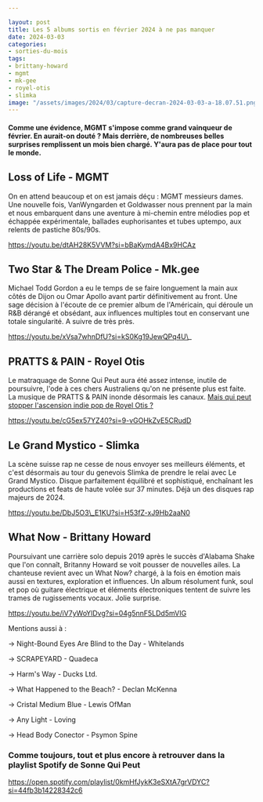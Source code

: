 ```yaml
---

layout: post
title: Les 5 albums sortis en février 2024 à ne pas manquer
date: 2024-03-03
categories:
- sorties-du-mois
tags:
- brittany-howard
- mgmt
- mk-gee
- royel-otis
- slimka
image: "/assets/images/2024/03/capture-decran-2024-03-03-a-18.07.51.png"
---
```


#### Comme une évidence, MGMT s'impose comme grand vainqueur de février. En aurait-on douté ? Mais derrière, de nombreuses belles surprises remplissent un mois bien chargé. Y'aura pas de place pour tout le monde.

<!--more-->

## Loss of Life - MGMT

On en attend beaucoup et on est jamais déçu : MGMT messieurs dames. Une nouvelle fois, VanWyngarden et Goldwasser nous prennent par la main et nous embarquent dans une aventure à mi-chemin entre mélodies pop et échappée expérimentale, ballades euphorisantes et tubes uptempo, aux relents de pastiche 80s/90s.

https://youtu.be/dtAH28K5VVM?si=bBaKymdA4Bx9HCAz

## Two Star & The Dream Police - Mk.gee

Michael Todd Gordon a eu le temps de se faire longuement la main aux côtés de Dijon ou Omar Apollo avant partir définitivement au front. Une sage décision à l'écoute de ce premier album de l'Américain, qui déroule un R&B dérangé et obsédant, aux influences multiples tout en conservant une totale singularité. A suivre de très près.

https://youtu.be/xVsa7whnDfU?si=kS0Kg19JewQPq4U\_

## PRATTS & PAIN - Royel Otis

Le matraquage de Sonne Qui Peut aura été assez intense, inutile de poursuivre, l'ode à ces chers Australiens qu'on ne présente plus est faite. La musique de PRATTS & PAIN inonde désormais les canaux. [Mais qui peut stopper l'ascension indie pop de Royel Otis ?](https://sonnequipeut.com/2024/02/18/mais-qui-peut-stopper-lirresistible-ascension-indie-pop-de-royel-otis/)

https://youtu.be/cG5ex57YZ40?si=9-vGOHkZvE5CRudD

## Le Grand Mystico - Slimka

La scène suisse rap ne cesse de nous envoyer ses meilleurs éléments, et c'est désormais au tour du genevois Slimka de prendre le relai avec Le Grand Mystico. Disque parfaitement équilibré et sophistiqué, enchaînant les productions et feats de haute volée sur 37 minutes. Déjà un des disques rap majeurs de 2024.

https://youtu.be/DbJ5O3\_E1KU?si=H53fZ-xJ9Hb2aaN0

## What Now - Brittany Howard

Poursuivant une carrière solo depuis 2019 après le succès d'Alabama Shake que l'on connaît, Britanny Howard se voit pousser de nouvelles ailes. La chanteuse revient avec un What Now? chargé, à la fois en émotion mais aussi en textures, exploration et influences. Un album résolument funk, soul et pop où guitare électrique et éléments électroniques tentent de suivre les trames de rugissements vocaux. Jolie surprise.

https://youtu.be/iV7yWoYlDvg?si=04g5nnF5LDd5mVIG

Mentions aussi à :

\-> Night-Bound Eyes Are Blind to the Day - Whitelands

\-> SCRAPEYARD - Quadeca

\-> Harm's Way - Ducks Ltd.

\-> What Happened to the Beach? - Declan McKenna

\-> Cristal Medium Blue - Lewis OfMan

\-> Any Light - Loving

\-> Head Body Conector - Psymon Spine

### Comme toujours, tout et plus encore à retrouver dans la playlist Spotify de Sonne Qui Peut

https://open.spotify.com/playlist/0kmHfJykK3eSXtA7grVDYC?si=44fb3b14228342c6
